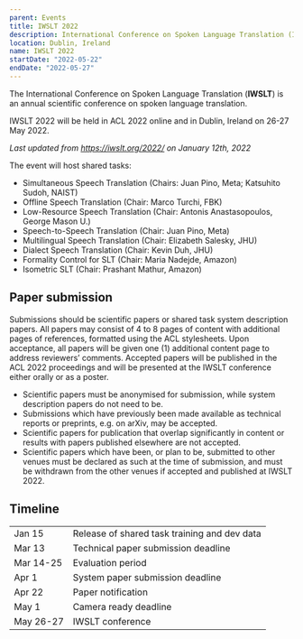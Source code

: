 ```yaml
---
parent: Events
title: IWSLT 2022
description: International Conference on Spoken Language Translation (IWSLT)
location: Dublin, Ireland
name: IWSLT 2022
startDate: "2022-05-22"
endDate: "2022-05-27"
---
```


The International Conference on Spoken Language Translation (**IWSLT**) is an annual scientific conference on spoken language translation.

IWSLT 2022 will be held in ACL 2022 online and in Dublin, Ireland on 26-27 May 2022.

*Last updated from https://iwslt.org/2022/ on January 12th, 2022*

The event will host shared tasks:

- Simultaneous Speech Translation (Chairs: Juan Pino, Meta; Katsuhito Sudoh, NAIST)
- Offline Speech Translation (Chair: Marco Turchi, FBK)
- Low-Resource Speech Translation (Chair: Antonis Anastasopoulos, George Mason U.)
- Speech-to-Speech Translation (Chair: Juan Pino, Meta)
- Multilingual Speech Translation (Chair: Elizabeth Salesky, JHU)
- Dialect Speech Translation (Chair: Kevin Duh, JHU)
- Formality Control for SLT (Chair: Maria Nadejde, Amazon)
- Isometric SLT (Chair: Prashant Mathur, Amazon)

## Paper submission

Submissions should be scientific papers or shared task system description papers. All papers may consist of 4 to 8 pages of content with additional pages of references, formatted using the ACL stylesheets. Upon acceptance, all papers will be given one (1) additional content page to address reviewers’ comments. Accepted papers will be published in the ACL 2022 proceedings and will be presented at the IWSLT conference either orally or as a poster.

- Scientific papers must be anonymised for submission, while system description papers do not need to be.
- Submissions which have previously been made available as technical reports or preprints, e.g. on arXiv, may be accepted.
- Scientific papers for publication that overlap significantly in content or results with papers published elsewhere are not accepted.
- Scientific papers which have been, or plan to be, submitted to other venues must be declared as such at the time of submission, and must be withdrawn from the other venues if accepted and published at IWSLT 2022.

## Timeline

|    |    |
| -- | -- |
| Jan 15 | Release of shared task training and dev data |
| Mar 13 | Technical paper submission deadline |
| Mar 14-25 | Evaluation period |
| Apr 1 | System paper submission deadline |
| Apr 22 | Paper notification |
| May 1 | Camera ready deadline |
| May 26-27 | IWSLT conference |
